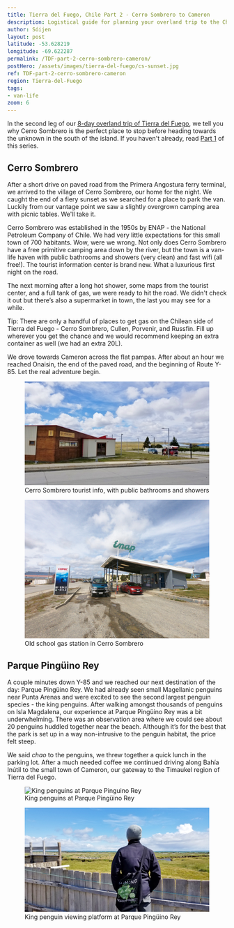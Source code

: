 ```yaml
---
title: Tierra del Fuego, Chile Part 2 - Cerro Sombrero to Cameron
description: Logistical guide for planning your overland trip to the Chilean side of Tierra del Fuego. Details of the route between Cerro Sombrero and Cameron.
author: Sóijen
layout: post
latitude: -53.628219
longitude: -69.622287
permalink: /TDF-part-2-cerro-sombrero-cameron/
postHero: /assets/images/tierra-del-fuego/cs-sunset.jpg
ref: TDF-part-2-cerro-sombrero-cameron
region: Tierra-del-Fuego
tags:
- van-life
zoom: 6
---
```

In the second leg of our <a href="/tierra-del-fuego-van-overview/">8-day overland trip of Tierra del Fuego</a>, we tell you why Cerro Sombrero is the perfect place to stop before heading towards the unknown in the south of the island. If you haven't already, read <a href="/TDF-part-1-punta-arenas-cerro-sombrero/">Part 1</a> of this series.

<h2>Cerro Sombrero</h2>
After a short drive on paved road from the Primera Angostura ferry terminal, we arrived to the village of Cerro Sombrero, our home for the night. We caught the end of a fiery sunset as we searched for a place to park the van. Luckily from our vantage point we saw a slightly overgrown camping area with picnic tables. We'll take it.

Cerro Sombrero was established in the 1950s by ENAP - the National Petroleum Company of Chile. We had very little expectations for this small town of 700 habitants. Wow, were we wrong. Not only does Cerro Sombrero have a free primitive camping area down by the river, but the town is a van-life haven with public bathrooms and showers (very clean) and fast wifi (all free!). The tourist information center is brand new. What a luxurious first night on the road.

The next morning after a long hot shower, some maps from the tourist center, and a full tank of gas, we were ready to hit the road. We didn't check it out but there’s also a supermarket in town, the last you may see for a while.

<i class="fa fa-info-circle" style="color:#FFB300"></i> Tip: There are only a handful of places to get gas on the Chilean side of Tierra del Fuego - Cerro Sombrero, Cullen, Porvenir, and Russfin. Fill up wherever you get the chance and we would recommend keeping an extra container as well (we had an extra 20L).

We drove towards Cameron across the flat pampas. After about an hour we reached Onaisin, the end of the paved road, and the beginning of Route Y-85. Let the real adventure begin.

<figure class="figure">
  <img class="image" src="/assets/images/tierra-del-fuego/cs-tourist-info.jpg"
      alt="Cerro Sombrero tourist info">
     <figcaption class="img-caption">Cerro Sombrero tourist info, with public bathrooms and showers</figcaption>
</figure>
<figure class="figure">
  <img class="image" src="/assets/images/tierra-del-fuego/cs-enap.jpg"
      alt="Cerro Sombrero gas station">
     <figcaption class="img-caption">Old school gas station in Cerro Sombrero</figcaption>
</figure>

<h2>Parque Pingüino Rey</h2>

A couple minutes down Y-85 and we reached our next destination of the day: Parque Pingüino Rey. We had already seen small Magellanic penguins near Punta Arenas and were excited to see the second largest penguin species - the king penguins. After walking amongst thousands of penguins on Isla Magdalena, our experience at Parque Pingüino Rey was a bit underwhelming. There was an observation area where we could see about 20 penguins huddled together near the beach. Although it’s for the best that the park is set up in a way non-intrusive to the penguin habitat, the price felt steep.

We said <em>chao</em> to the penguins, we threw together a quick lunch in the parking lot. After a much needed coffee we continued driving along Bahía Inútil to the small town of Cameron, our gateway to the Timaukel region of Tierra del Fuego.

<figure class="figure">
  <img class="image" src="/assets/images/tierra-del-fuego/pinguinos.jpg"
      alt="King penguins at Parque Pinguino Rey">
     <figcaption class="img-caption">King penguins at Parque Pingüino Rey</figcaption>
</figure>
<figure class="figure">
  <img class="image" src="/assets/images/tierra-del-fuego/pinguinos-edu.jpg"
      alt="King penguins at Parque Pinguino Rey">
     <figcaption class="img-caption">King penguin viewing platform at Parque Pingüino Rey</figcaption>
</figure>
